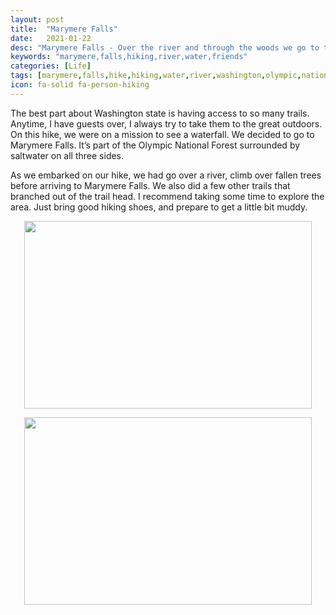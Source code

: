 ```yaml
---
layout: post
title:  "Marymere Falls"
date:   2021-01-22
desc: "Marymere Falls - Over the river and through the woods we go to the Marymere Falls"
keywords: "marymere,falls,hiking,river,water,friends"
categories: [Life]
tags: [marymere,falls,hike,hiking,water,river,washington,olympic,national,forest]
icon: fa-solid fa-person-hiking
---
```


The best part about Washington state is having access to so many trails. Anytime, I have guests over, I always try to take them to the great outdoors.  On this hike, we were on a mission to see a waterfall.  We decided to go to Marymere Falls. It’s part of the Olympic National Forest surrounded by saltwater on all three sides. 

As we embarked on our hike, we had go over a river, climb over fallen trees before arriving to Marymere Falls.  We also did a few other trails that branched out of the trail head. I recommend taking some time to explore the area. Just bring good hiking shoes, and prepare to get a little bit muddy.  


<p align="center">
  <img width="460" height="300" src="https://drive.google.com/file/d/1G-4aCYnMzKhH69ZblshYXyCJThH1pcUT/view?usp=sharing">
</p>

<p align="center">
  <img width="460" height="300" src="https://drive.google.com/file/d/1G8vLM8JPEB8vbsCfZ9dcEYdsRFeq-RTA/view?usp=sharing">
</p>